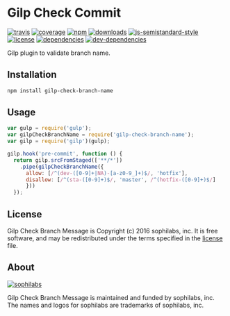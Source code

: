# Gilp Check Commit

[![travis][travis-image]][travis-url]
[![coverage][coveralls-image]][coveralls-url]
[![npm][npm-image]][npm-url]
[![downloads][downloads-image]][downloads-url]
[![js-semistandard-style][semi-image]][semi-url]
[![license][license-image]][license-url]
[![dependencies][dependencies-image]][dependencies-url]
[![dev-dependencies][dev-dependencies-image]][dev-dependencies-url]

Gilp plugin to validate branch name.

## Installation

```bash
npm install gilp-check-branch-name
```

## Usage

```javascript
var gulp = require('gulp');
var gilpCheckBranchName = require('gilp-check-branch-name');
var gilp = require('gilp')(gulp);

gilp.hook('pre-commit', function () {
  return gilp.srcFromStaged(['**/*'])
    .pipe(gilpCheckBranchName({
      allow: [/^(dev-([0-9]+|NA)-[a-z0-9_]+)$/, 'hotfix'],
      disallow: [/^(sta-([0-9]+)$/, 'master', /^(hotfix-([0-9]+)$/]
      }))
  });
```

## License

Gilp Check Branch Message is Copyright (c) 2016 sophilabs, inc. It is free software, and may be
redistributed under the terms specified in the [license] file.

## About

[![sophilabs][sophilabs-image]][sophilabs-url]

Gilp Check Branch Message is maintained and funded by sophilabs, inc. The names and logos for
sophilabs are trademarks of sophilabs, inc.

[license]: /LICENSE
[sophilabs-image]: https://res.cloudinary.com/jsconfuy/image/upload/c_pad,f_auto,h_200,w_200,e_trim/v1426608244/xuwbunompvfjaxuazlwo.png
[sophilabs-url]: https://sophilabs.co
[travis-image]: https://img.shields.io/travis/sophilabs/gilp-check-branch-name.svg?style=flat-square
[travis-url]: https://travis-ci.org/sophilabs/gilp-check-branch-name
[npm-image]: https://img.shields.io/npm/v/gilp-check-branch-name.svg?style=flat-square
[npm-url]: https://npmjs.org/packge/gilp-check-branch-name
[downloads-image]: https://img.shields.io/npm/dm/gilp-check-branch-name.svg?style=flat-square
[downloads-url]: https://npmjs.org/package/gilp-check-branch-name
[semi-image]: https://img.shields.io/badge/code%20style-semistandard-brightgreen.svg?style=flat-square
[semi-url]: https://github.com/Flet/semistandard
[coveralls-image]: https://img.shields.io/coveralls/sophilabs/gilp-check-branch-name.svg?style=flat-square
[coveralls-url]: https://coveralls.io/github/sophilabs/gilp-check-branch-name?branch=master
[license-image]: https://img.shields.io/github/license/sophilabs/gilp-check-branch-name.svg?style=flat-square
[license-url]: /LICENSE
[dependencies-image]: https://david-dm.org/sophilabs/gilp-check-branch-name.svg?style=flat-square
[dependencies-url]: https://david-dm.org/sophilabs/gilp-check-branch-name
[dev-dependencies-image]: https://david-dm.org/sophilabs/gilp-check-branch-name/dev-status.svg?style=flat-square
[dev-dependencies-url]: https://david-dm.org/sophilabs/gilp-check-branch-name#info=devDependencies
